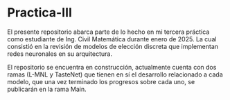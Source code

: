 # Practica-III
El presente repositorio abarca parte de lo hecho en mi tercera práctica como estudiante de Ing. Civil Matemática durante enero de 2025. La cual consistió en la revisión de modelos de elección discreta que implementan redes neuronales en su arquitectura.

El repositorio se encuentra en construcción, actualmente cuenta con dos ramas (L-MNL y TasteNet) que tienen en sí el desarrollo relacionado a cada modelo, que una vez terminado los progresos sobre cada uno, se publicarán en la rama Main.



